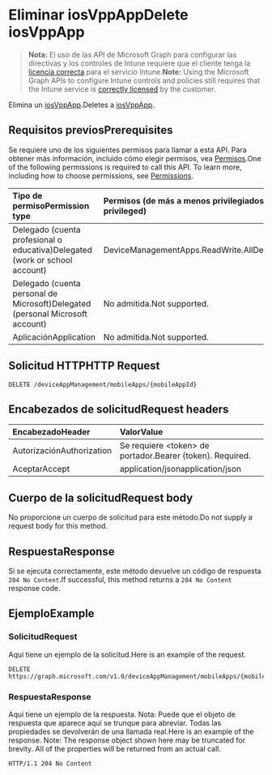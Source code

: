 # <a name="delete-iosvppapp"></a><span data-ttu-id="46e6b-101">Eliminar iosVppApp</span><span class="sxs-lookup"><span data-stu-id="46e6b-101">Delete iosVppApp</span></span>

> <span data-ttu-id="46e6b-102">**Nota:** El uso de las API de Microsoft Graph para configurar las directivas y los controles de Intune requiere que el cliente tenga la [licencia correcta](https://go.microsoft.com/fwlink/?linkid=839381) para el servicio Intune.</span><span class="sxs-lookup"><span data-stu-id="46e6b-102">**Note:** Using the Microsoft Graph APIs to configure Intune controls and policies still requires that the Intune service is [correctly licensed](https://go.microsoft.com/fwlink/?linkid=839381) by the customer.</span></span>

<span data-ttu-id="46e6b-103">Elimina un [iosVppApp](../resources/intune_apps_iosvppapp.md).</span><span class="sxs-lookup"><span data-stu-id="46e6b-103">Deletes a [iosVppApp](../resources/intune_apps_iosvppapp.md).</span></span>
## <a name="prerequisites"></a><span data-ttu-id="46e6b-104">Requisitos previos</span><span class="sxs-lookup"><span data-stu-id="46e6b-104">Prerequisites</span></span>
<span data-ttu-id="46e6b-p101">Se requiere uno de los siguientes permisos para llamar a esta API. Para obtener más información, incluido cómo elegir permisos, vea [Permisos](../../../concepts/permissions_reference.md).</span><span class="sxs-lookup"><span data-stu-id="46e6b-p101">One of the following permissions is required to call this API. To learn more, including how to choose permissions, see [Permissions](../../../concepts/permissions_reference.md).</span></span>

|<span data-ttu-id="46e6b-107">Tipo de permiso</span><span class="sxs-lookup"><span data-stu-id="46e6b-107">Permission type</span></span>|<span data-ttu-id="46e6b-108">Permisos (de más a menos privilegiados)</span><span class="sxs-lookup"><span data-stu-id="46e6b-108">Permissions (from least to most privileged)</span></span>|
|:---|:---|
|<span data-ttu-id="46e6b-109">Delegado (cuenta profesional o educativa)</span><span class="sxs-lookup"><span data-stu-id="46e6b-109">Delegated (work or school account)</span></span>|<span data-ttu-id="46e6b-110">DeviceManagementApps.ReadWrite.All</span><span class="sxs-lookup"><span data-stu-id="46e6b-110">DeviceManagementApps.ReadWrite.All</span></span>|
|<span data-ttu-id="46e6b-111">Delegado (cuenta personal de Microsoft)</span><span class="sxs-lookup"><span data-stu-id="46e6b-111">Delegated (personal Microsoft account)</span></span>|<span data-ttu-id="46e6b-112">No admitida.</span><span class="sxs-lookup"><span data-stu-id="46e6b-112">Not supported.</span></span>|
|<span data-ttu-id="46e6b-113">Aplicación</span><span class="sxs-lookup"><span data-stu-id="46e6b-113">Application</span></span>|<span data-ttu-id="46e6b-114">No admitida.</span><span class="sxs-lookup"><span data-stu-id="46e6b-114">Not supported.</span></span>|

## <a name="http-request"></a><span data-ttu-id="46e6b-115">Solicitud HTTP</span><span class="sxs-lookup"><span data-stu-id="46e6b-115">HTTP Request</span></span>
<!-- {
  "blockType": "ignored"
}
-->
``` http
DELETE /deviceAppManagement/mobileApps/{mobileAppId}
```

## <a name="request-headers"></a><span data-ttu-id="46e6b-116">Encabezados de solicitud</span><span class="sxs-lookup"><span data-stu-id="46e6b-116">Request headers</span></span>
|<span data-ttu-id="46e6b-117">Encabezado</span><span class="sxs-lookup"><span data-stu-id="46e6b-117">Header</span></span>|<span data-ttu-id="46e6b-118">Valor</span><span class="sxs-lookup"><span data-stu-id="46e6b-118">Value</span></span>|
|:---|:---|
|<span data-ttu-id="46e6b-119">Autorización</span><span class="sxs-lookup"><span data-stu-id="46e6b-119">Authorization</span></span>|<span data-ttu-id="46e6b-120">Se requiere &lt;token&gt; de portador.</span><span class="sxs-lookup"><span data-stu-id="46e6b-120">Bearer {token}. Required.</span></span>|
|<span data-ttu-id="46e6b-121">Aceptar</span><span class="sxs-lookup"><span data-stu-id="46e6b-121">Accept</span></span>|<span data-ttu-id="46e6b-122">application/json</span><span class="sxs-lookup"><span data-stu-id="46e6b-122">application/json</span></span>|

## <a name="request-body"></a><span data-ttu-id="46e6b-123">Cuerpo de la solicitud</span><span class="sxs-lookup"><span data-stu-id="46e6b-123">Request body</span></span>
<span data-ttu-id="46e6b-124">No proporcione un cuerpo de solicitud para este método.</span><span class="sxs-lookup"><span data-stu-id="46e6b-124">Do not supply a request body for this method.</span></span>

## <a name="response"></a><span data-ttu-id="46e6b-125">Respuesta</span><span class="sxs-lookup"><span data-stu-id="46e6b-125">Response</span></span>
<span data-ttu-id="46e6b-126">Si se ejecuta correctamente, este método devuelve un código de respuesta `204 No Content`.</span><span class="sxs-lookup"><span data-stu-id="46e6b-126">If successful, this method returns a `204 No Content` response code.</span></span>

## <a name="example"></a><span data-ttu-id="46e6b-127">Ejemplo</span><span class="sxs-lookup"><span data-stu-id="46e6b-127">Example</span></span>
### <a name="request"></a><span data-ttu-id="46e6b-128">Solicitud</span><span class="sxs-lookup"><span data-stu-id="46e6b-128">Request</span></span>
<span data-ttu-id="46e6b-129">Aquí tiene un ejemplo de la solicitud.</span><span class="sxs-lookup"><span data-stu-id="46e6b-129">Here is an example of the request.</span></span>
``` http
DELETE https://graph.microsoft.com/v1.0/deviceAppManagement/mobileApps/{mobileAppId}
```

### <a name="response"></a><span data-ttu-id="46e6b-130">Respuesta</span><span class="sxs-lookup"><span data-stu-id="46e6b-130">Response</span></span>
<span data-ttu-id="46e6b-p102">Aquí tiene un ejemplo de la respuesta. Nota: Puede que el objeto de respuesta que aparece aquí se trunque para abreviar. Todas las propiedades se devolverán de una llamada real.</span><span class="sxs-lookup"><span data-stu-id="46e6b-p102">Here is an example of the response. Note: The response object shown here may be truncated for brevity. All of the properties will be returned from an actual call.</span></span>
``` http
HTTP/1.1 204 No Content
```



